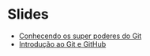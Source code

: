 # Slides

- [Conhecendo os super poderes do Git](http://pt.slideshare.net/theandersonn/conhecendo-os-super-poderes-do-git)
- [Introdução ao Git e GitHub](http://pt.slideshare.net/theandersonn/intruducao-aogitegithub)